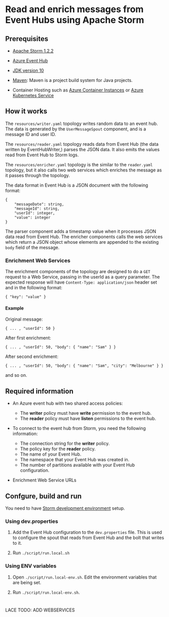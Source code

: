 
# Read and enrich messages from Event Hubs using Apache Storm

## Prerequisites

* [Apache Storm 1.2.2](http://storm.apache.org/releases/1.2.2/index.html)

* [Azure Event Hub](https://docs.microsoft.com/azure/event-hubs/event-hubs-create)

* [JDK version 10](http://www.oracle.com/technetwork/java/javase/downloads/index.html)

* [Maven](https://maven.apache.org/download.cgi): Maven is a project build system for Java projects.

* Container Hosting such as [Azure Container Instances](https://azure.microsoft.com/en-gb/services/container-instances/) or [Azure Kubernetes Service](https://docs.microsoft.com/en-us/azure/container-service/kubernetes/container-service-kubernetes-walkthrough)


## How it works

The `resources/writer.yaml` topology writes random data to an event hub. The data is generated by the `UserMessageSpout` component, and is a message ID and user ID.

The `resources/reader.yaml` topology reads data from Event Hub (the data written by EventHubWriter,) parses the JSON data. It also emits the values read from Event Hub to Storm logs.

The `resources/enricher.yaml` topology is the similar to the `reader.yaml` topology, but it also calls two web services which enriches the message as it passes through the topology. 

The data format in Event Hub is a JSON document with the following format:

    { 
        "messageDate": string, 
        "messageId": string, 
        "userId": integer, 
        "value": integer 
    }

The parser component adds a timestamp value when it processes JSON data read from Event Hub. The enricher components calls the web services which return a JSON object whose elements are appended to the existing `body` field of the message.

### Enrichment Web Services

The enrichment components of the topology are designed to do a `GET` request to a Web Service, passing in the userId as a query parameter. The expected response will have `Content-Type: application/json` header set and in the following format:

    { "key": "value" }

#### Example

Original message: 

    { ... , "userId": 50 }

After first enrichment:

    { ... , "userId": 50, "body": { "name": "Sam" } }

After second enrichment:

    { ... , "userId": 50, "body": { "name": "Sam", "city": "Melbourne" } }

and so on.

## Required information

* An Azure event hub with two shared access policies:
    * The **writer** policy must have **write** permission to the event hub.
    * The **reader** policy must have **listen** permissions to the event hub.

* To connect to the event hub from Storm, you need the following information:
    * The connection string for the **writer** policy.
    * The policy key for the __reader__ policy.
    * The name of your Event Hub.
    * The namespace that your Event Hub was created in.
    * The number of partitions available with your Event Hub configuration.
* Enrichment Web Service URLs
## Confgure, build and run

 You need to have [Storm development environment](http://storm.apache.org/releases/current/Setting-up-development-environment.html) setup.
### Using dev.properties

1. Add the Event Hub configuration to the `dev.properties` file. This is used to configure the spout that reads from Event Hub and the bolt that writes to it. 

2. Run `./script/run.local.sh`

### Using ENV variables

1. Open `./script/run.local-env.sh`. Edit the environment variables that are being set.

2. Run `./script/run.local-env.sh`.

#
LACE TODO: ADD WEBSERVICES